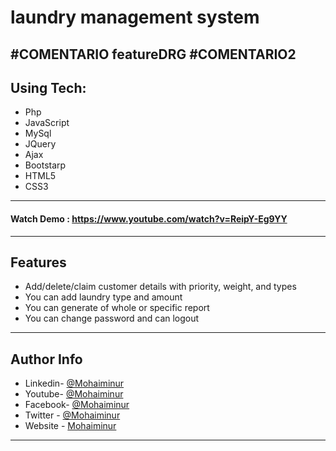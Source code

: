 # laundry management system
#COMENTARIO featureDRG
#COMENTARIO2
---
## Using Tech:

* Php
* JavaScript
* MySql
* JQuery
* Ajax
* Bootstarp
* HTML5
* CSS3


---
#### Watch Demo : https://www.youtube.com/watch?v=ReipY-Eg9YY
---
## Features

*	Add/delete/claim customer details with priority, weight, and types 
*	You can add laundry type and amount
*	You can generate of whole or specific report
*	You can change password and can logout


---


## Author Info
- Linkedin- [@Mohaiminur](https://www.linkedin.com/in/mohaiminur/)
- Youtube- [@Mohaiminur](https://www.youtube.com/channel/UC5MlwVt5vXtpHvgDHxbgqmw)
- Facebook- [@Mohaiminur](https://facebook.com/mohaiminur404)
- Twitter - [@Mohaiminur](https://twitter.com/mohaiminur404)
- Website - [Mohaiminur](https://mohaiminur.ml)

---
